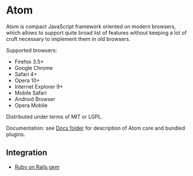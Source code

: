Atom
====

Atom is compact JavaScript framework oriented on modern browsers, which allows
to support quite broad list of features without keeping a lot of cruft necessary
to implement them in old browsers.

Supported browsers:

* Firefox 3.5+
* Google Chrome
* Safari 4+
* Opera 10+
* Internet Explorer 9+
* Mobile Safari
* Android Browser
* Opera Mobile

Distributed under terms of MIT or LGPL.

Documentation: see [Docs folder](/Docs/En) for description of Atom core and bundled plugins.


## Integration

* [Ruby on Rails gem](https://github.com/tanraya/atomjs-rails)

